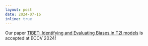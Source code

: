 ```yaml
---
layout: post
date: 2024-07-16
inline: true
---
```


Our paper [TIBET: Identifying and Evaluating Biases in T2I models](https://tibet-ai.github.io/) is accepted at ECCV 2024!
